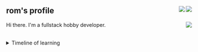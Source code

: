 <h2>
    rom's profile 
    <img align="right" src="https://komarev.com/ghpvc/?username=romdotdog&style=flat-square&color=F66565"/>
    <a href="https://rom.dog" target="_blank">
        <img align="right" src="https://img.shields.io/static/v1?label=website&message=rom.dog&color=F66565&style=flat-square"/>
    </a>
</h2> 
<table>
    <a href="https://github.com/anuraghazra/github-readme-stats">
    <img align="right" src="https://github-readme-stats.anuraghazra1.vercel.app/api/top-langs/?username=romdotdog&theme=dark" />
    </a>
    Hi there. I'm a fullstack hobby developer.
</table>

<details>
  <summary>Timeline of learning</summary>

##### Late 2012
Started programming Lua.

##### Late 2014
Started learning batch and C#. Joined GitHub on a separate account.

##### 2015
Learned python after getting mad at how absolutely awful batch is. 

##### 2016
Started getting into more advanced concepts of programming. Started learning trigonometry and the cartesian plane.

##### 2017
Learned HTML, CSS and JS.

##### 2018
Transitioned from WinForms to WPF in 2018. Started independently learning graphic design. Learned polar coordinates.

##### 2019
Learned node and PHP. Ended up creating my first website. Created an advanced bot to host a custom long-spanning RP game that I designed for my school friends.

##### 2020

###### Early
Learned in depth about compilers and virtual machines. Created and led two group projects using GitHub to implement continuous integration and created a closed-source testing framework.
###### Late
Reestablished online presence.
Learned React, webpack and similar libraries.
</details>
